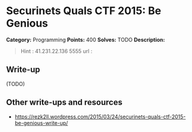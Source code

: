 # Securinets Quals CTF 2015: Be Genious

**Category:** Programming
**Points:** 400
**Solves:** TODO
**Description:** 

> Hint : 41.231.22.136 5555 
> url :

## Write-up

(TODO)

## Other write-ups and resources

* <https://rezk2ll.wordpress.com/2015/03/24/securinets-quals-ctf-2015-be-genious-write-up/>